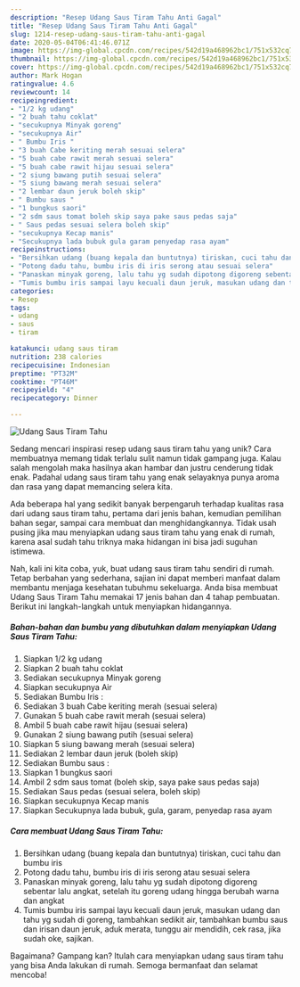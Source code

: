 ```yaml
---
description: "Resep Udang Saus Tiram Tahu Anti Gagal"
title: "Resep Udang Saus Tiram Tahu Anti Gagal"
slug: 1214-resep-udang-saus-tiram-tahu-anti-gagal
date: 2020-05-04T06:41:46.071Z
image: https://img-global.cpcdn.com/recipes/542d19a468962bc1/751x532cq70/udang-saus-tiram-tahu-foto-resep-utama.jpg
thumbnail: https://img-global.cpcdn.com/recipes/542d19a468962bc1/751x532cq70/udang-saus-tiram-tahu-foto-resep-utama.jpg
cover: https://img-global.cpcdn.com/recipes/542d19a468962bc1/751x532cq70/udang-saus-tiram-tahu-foto-resep-utama.jpg
author: Mark Hogan
ratingvalue: 4.6
reviewcount: 14
recipeingredient:
- "1/2 kg udang"
- "2 buah tahu coklat"
- "secukupnya Minyak goreng"
- "secukupnya Air"
- " Bumbu Iris "
- "3 buah Cabe keriting merah sesuai selera"
- "5 buah cabe rawit merah sesuai selera"
- "5 buah cabe rawit hijau sesuai selera"
- "2 siung bawang putih sesuai selera"
- "5 siung bawang merah sesuai selera"
- "2 lembar daun jeruk boleh skip"
- " Bumbu saus "
- "1 bungkus saori"
- "2 sdm saus tomat boleh skip saya pake saus pedas saja"
- " Saus pedas sesuai selera boleh skip"
- "secukupnya Kecap manis"
- "Secukupnya lada bubuk gula garam penyedap rasa ayam"
recipeinstructions:
- "Bersihkan udang (buang kepala dan buntutnya) tiriskan, cuci tahu dan bumbu iris"
- "Potong dadu tahu, bumbu iris di iris serong atau sesuai selera"
- "Panaskan minyak goreng, lalu tahu yg sudah dipotong digoreng sebentar lalu angkat, setelah itu goreng udang hingga berubah warna dan angkat"
- "Tumis bumbu iris sampai layu kecuali daun jeruk, masukan udang dan tahu yg sudah di goreng, tambahkan sedikit air, tambahkan bumbu saus dan irisan daun jeruk, aduk merata, tunggu air mendidih, cek rasa, jika sudah oke, sajikan."
categories:
- Resep
tags:
- udang
- saus
- tiram

katakunci: udang saus tiram 
nutrition: 238 calories
recipecuisine: Indonesian
preptime: "PT32M"
cooktime: "PT46M"
recipeyield: "4"
recipecategory: Dinner

---
```



![Udang Saus Tiram Tahu](https://img-global.cpcdn.com/recipes/542d19a468962bc1/751x532cq70/udang-saus-tiram-tahu-foto-resep-utama.jpg)

Sedang mencari inspirasi resep udang saus tiram tahu yang unik? Cara membuatnya memang tidak terlalu sulit namun tidak gampang juga. Kalau salah mengolah maka hasilnya akan hambar dan justru cenderung tidak enak. Padahal udang saus tiram tahu yang enak selayaknya punya aroma dan rasa yang dapat memancing selera kita.

Ada beberapa hal yang sedikit banyak berpengaruh terhadap kualitas rasa dari udang saus tiram tahu, pertama dari jenis bahan, kemudian pemilihan bahan segar, sampai cara membuat dan menghidangkannya. Tidak usah pusing jika mau menyiapkan udang saus tiram tahu yang enak di rumah, karena asal sudah tahu triknya maka hidangan ini bisa jadi suguhan istimewa.




Nah, kali ini kita coba, yuk, buat udang saus tiram tahu sendiri di rumah. Tetap berbahan yang sederhana, sajian ini dapat memberi manfaat dalam membantu menjaga kesehatan tubuhmu sekeluarga. Anda bisa membuat Udang Saus Tiram Tahu memakai 17 jenis bahan dan 4 tahap pembuatan. Berikut ini langkah-langkah untuk menyiapkan hidangannya.

<!--inarticleads1-->

##### Bahan-bahan dan bumbu yang dibutuhkan dalam menyiapkan Udang Saus Tiram Tahu:

1. Siapkan 1/2 kg udang
1. Siapkan 2 buah tahu coklat
1. Sediakan secukupnya Minyak goreng
1. Siapkan secukupnya Air
1. Sediakan  Bumbu Iris :
1. Sediakan 3 buah Cabe keriting merah (sesuai selera)
1. Gunakan 5 buah cabe rawit merah (sesuai selera)
1. Ambil 5 buah cabe rawit hijau (sesuai selera)
1. Gunakan 2 siung bawang putih (sesuai selera)
1. Siapkan 5 siung bawang merah (sesuai selera)
1. Sediakan 2 lembar daun jeruk (boleh skip)
1. Sediakan  Bumbu saus :
1. Siapkan 1 bungkus saori
1. Ambil 2 sdm saus tomat (boleh skip, saya pake saus pedas saja)
1. Sediakan  Saus pedas (sesuai selera, boleh skip)
1. Siapkan secukupnya Kecap manis
1. Siapkan Secukupnya lada bubuk, gula, garam, penyedap rasa ayam




<!--inarticleads2-->

##### Cara membuat Udang Saus Tiram Tahu:

1. Bersihkan udang (buang kepala dan buntutnya) tiriskan, cuci tahu dan bumbu iris
1. Potong dadu tahu, bumbu iris di iris serong atau sesuai selera
1. Panaskan minyak goreng, lalu tahu yg sudah dipotong digoreng sebentar lalu angkat, setelah itu goreng udang hingga berubah warna dan angkat
1. Tumis bumbu iris sampai layu kecuali daun jeruk, masukan udang dan tahu yg sudah di goreng, tambahkan sedikit air, tambahkan bumbu saus dan irisan daun jeruk, aduk merata, tunggu air mendidih, cek rasa, jika sudah oke, sajikan.




Bagaimana? Gampang kan? Itulah cara menyiapkan udang saus tiram tahu yang bisa Anda lakukan di rumah. Semoga bermanfaat dan selamat mencoba!
